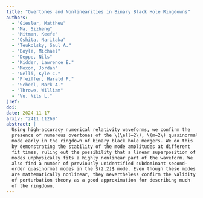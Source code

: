 ```yaml
---
title: "Overtones and Nonlinearities in Binary Black Hole Ringdowns"
authors:
  - "Giesler, Matthew"
  - "Ma, Sizheng"
  - "Mitman, Keefe"
  - "Oshita, Naritaka"
  - "Teukolsky, Saul A."
  - "Boyle, Michael"
  - "Deppe, Nils"
  - "Kidder, Lawrence E."
  - "Moxon, Jordan"
  - "Nelli, Kyle C."
  - "Pfeiffer, Harald P."
  - "Scheel, Mark A."
  - "Throwe, William"
  - "Vu, Nils L."
jref:
doi:
date: 2024-11-17
arxiv: "2411.11269"
abstract: |
  Using high-accuracy numerical relativity waveforms, we confirm the
  presence of numerous overtones of the \(\ell=2\), \(m=2\) quasinormal
  mode early in the ringdown of binary black hole mergers. We do this
  by demonstrating the stability of the mode amplitudes at different
  fit times, ruling out the possibility that a linear superposition of
  modes unphysically fits a highly nonlinear part of the waveform. We
  also find a number of previously unidentified subdominant second-
  order quasinormal modes in the $(2,2)$ mode. Even though these modes
  are mathematically nonlinear, they nevertheless confirm the validity
  of perturbation theory as a good approximation for describing much
  of the ringdown.
---
```

